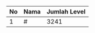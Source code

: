 | No | Nama            | Jumlah Level |
|----|-----------------|--------------|
| 1  | #    |    3241        |
